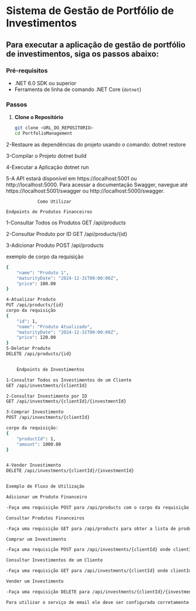 # Sistema de Gestão de Portfólio de Investimentos

## Para executar a aplicação de gestão de portfólio de investimentos, siga os passos abaixo:

### Pré-requisitos
- .NET 6.0 SDK ou superior
- Ferramenta de linha de comando .NET Core (`dotnet`)

### Passos

1. **Clone o Repositório**

   ```bash
   git clone <URL_DO_REPOSITORIO>
   cd PortfolioManagement


2-Restaure as dependências do projeto usando o comando:
dotnet restore

3-Compilar o Projeto
dotnet build

4-Executar a Aplicação
dotnet run

5-A API estará disponível em https://localhost:5001 ou http://localhost:5000. Para acessar a documentação Swagger, navegue até https://localhost:5001/swagger ou http://localhost:5000/swagger.

				Como Utilizar

	Endpoints de Produtos Financeiros

1-Consultar Todos os Produtos
GET /api/products

2-Consultar Produto por ID
GET /api/products/{id}

3-Adicionar Produto
POST /api/products

exemplo de corpo da requisição
```bash
{
    "name": "Produto 1",
    "maturityDate": "2024-12-31T00:00:00Z",
    "price": 100.00
}

4-Atualizar Produto
PUT /api/products/{id}
corpo da requisição
{
    "id": 1,
    "name": "Produto Atualizado",
    "maturityDate": "2024-12-31T00:00:00Z",
    "price": 120.00
}
5-Deletar Produto
DELETE /api/products/{id}


	Endpoints de Investimentos

1-Consultar Todos os Investimentos de um Cliente
GET /api/investments/{clientId}

2-Consultar Investimento por ID
GET /api/investments/{clientId}/{investmentId}

3-Comprar Investimento
POST /api/investments/{clientId}

corpo da requisição:
{
    "productId": 1,
    "amount": 1000.00
}


4-Vender Investimento
DELETE /api/investments/{clientId}/{investmentId}


Exemplo de Fluxo de Utilização

Adicionar um Produto Financeiro

-Faça uma requisição POST para /api/products com o corpo da requisição contendo os detalhes do produto.

Consultar Produtos Financeiros

-Faça uma requisição GET para /api/products para obter a lista de produtos financeiros disponíveis.

Comprar um Investimento

-Faça uma requisição POST para /api/investments/{clientId} onde clientId é o ID do cliente que está comprando o investimento, com o corpo da requisição contendo os detalhes do investimento.

Consultar Investimentos de um Cliente

-Faça uma requisição GET para /api/investments/{clientId} onde clientId é o ID do cliente para obter a lista de todos os investimentos do cliente.

Vender um Investimento

-Faça uma requisição DELETE para /api/investments/{clientId}/{investmentId} onde clientId é o ID do cliente e investmentId é o ID do investimento a ser vendido.

Para utilizar o serviço de email ele deve ser configurado corretamente.


